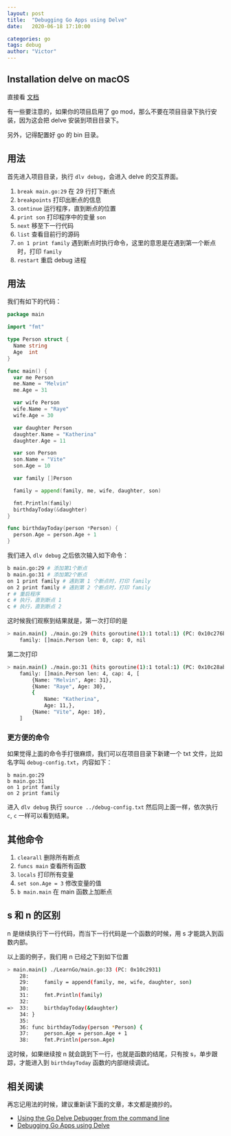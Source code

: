 ```yaml
---
layout: post
title:  "Debugging Go Apps using Delve"
date:   2020-06-18 17:10:00

categories: go
tags: debug
author: "Victor"
---
```


## Installation delve on macOS

直接看 [文档](https://github.com/go-delve/delve/blob/master/Documentation/installation/osx/install.md)

有一些要注意的，如果你的项目启用了 go mod，那么不要在项目目录下执行安装，因为这会把 delve 安装到项目目录下。

另外，记得配置好 go 的 bin 目录。

## 用法

首先进入项目目录，执行 `dlv debug`，会进入 delve 的交互界面。

1. `break main.go:29` 在 29 行打下断点
2. `breakpoints` 打印出断点的信息
3. `continue` 运行程序，直到断点的位置
4. `print son` 打印程序中的变量 `son`
5. `next` 移至下一行代码
6. `list` 查看目前行的源码
7. `on 1 print family` 遇到断点时执行命令，这里的意思是在遇到第一个断点时，打印 `family`
8. `restart` 重启 debug 进程

## 用法

我们有如下的代码：

```go
package main

import "fmt"

type Person struct {
  Name string
  Age  int
}

func main() {
  var me Person
  me.Name = "Melvin"
  me.Age = 31

  var wife Person
  wife.Name = "Raye"
  wife.Age = 30

  var daughter Person
  daughter.Name = "Katherina"
  daughter.Age = 11

  var son Person
  son.Name = "Vite"
  son.Age = 10

  var family []Person

  family = append(family, me, wife, daughter, son)

  fmt.Println(family)
  birthdayToday(&daughter)
}

func birthdayToday(person *Person) {
  person.Age = person.Age + 1
}
```

我们进入 `dlv debug` 之后依次输入如下命令：

```bash
b main.go:29 # 添加第1个断点
b main.go:31 # 添加第2个断点
on 1 print family # 遇到第 1 个断点时，打印 family
on 2 print family # 遇到第 2 个断点时，打印 family
r # 重启程序
c # 执行，直到断点 1
c # 执行，直到断点 2
```

这时候我们观察到结果就是，第一次打印的是

```bash
> main.main() ./main.go:29 (hits goroutine(1):1 total:1) (PC: 0x10c276b)
	family: []main.Person len: 0, cap: 0, nil
```

第二次打印

```bash
> main.main() ./main.go:31 (hits goroutine(1):1 total:1) (PC: 0x10c28ab)
	family: []main.Person len: 4, cap: 4, [
		{Name: "Melvin", Age: 31},
		{Name: "Raye", Age: 30},
		{
			Name: "Katherina",
			Age: 11,},
		{Name: "Vite", Age: 10},
	]
```

### 更方便的命令

如果觉得上面的命令手打很麻烦，我们可以在项目目录下新建一个 txt 文件，比如名字叫 `debug-config.txt`，内容如下：

```
b main.go:29
b main.go:31
on 1 print family
on 2 print family
```

进入 `dlv debug` 执行 `source ../debug-config.txt` 然后同上面一样，依次执行 `c`, `c` 一样可以看到结果。

## 其他命令

1. `clearall` 删除所有断点
2. `funcs main` 查看所有函数
3. `locals` 打印所有变量
4. `set son.Age = 3` 修改变量的值
5. `b main.main` 在 main 函数上加断点

## s 和 n 的区别

n 是继续执行下一行代码，而当下一行代码是一个函数的时候，用 s 才能跳入到函数内部。

以上面的例子，我们用 n 已经之下到如下位置

```bash
> main.main() ./LearnGo/main.go:33 (PC: 0x10c2931)
    28:
    29:		family = append(family, me, wife, daughter, son)
    30:
    31:		fmt.Println(family)
    32:
=>  33:		birthdayToday(&daughter)
    34:	}
    35:
    36:	func birthdayToday(person *Person) {
    37:		person.Age = person.Age + 1
    38:		fmt.Println(person.Age)
```

这时候，如果继续按 n 就会跳到下一行，也就是函数的结尾，只有按 s，单步跟踪，才能进入到 `birthdayToday` 函数的内部继续调试。

## 相关阅读

再忘记用法的时候，建议重新读下面的文章，本文都是摘抄的。

* [Using the Go Delve Debugger from the command line](https://www.jamessturtevant.com/posts/Using-the-Go-Delve-Debugger-from-the-command-line/)
* [Debugging Go Apps using Delve](https://www.youtube.com/watch?v=qFf2PRSfBlQ)
